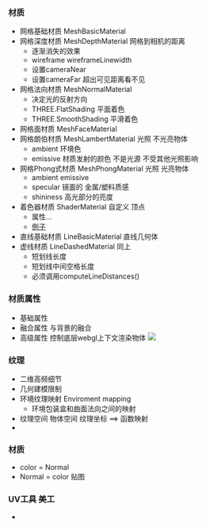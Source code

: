###  材质
+ 网格基础材质 MeshBasicMaterial
+ 网格深度材质 MeshDepthMaterial 网格到相机的距离
    + 逐渐消失的效果
    + wireframe wireframeLinewidth
    + 设置cameraNear 
    + 设置cameraFar  超出可见距离看不见
+ 网格法向材质 MeshNormalMaterial
    + 决定光的反射方向
    + THREE.FlatShading 平面着色
    + THREE.SmoothShading 平滑着色
+ 网格面材质 MeshFaceMaterial
+ 网格朗伯材质 MeshLambertMaterial   光照 不光亮物体 
    + ambient 环境色
    + emissive 材质发射的颜色 不是光源 不受其他光照影响
+ 网格Phong式材质 MeshPhongMaterial  光照 光亮物体
    + ambient emissive
    + specular 镜面的 金属/塑料质感
    + shininess 高光部分的亮度
+ 着色器材质  ShaderMaterial 自定义 顶点
    + 属性...
    + [例子](https://www.shadertoy.com/view/4dXGR4)
+ 直线基础材质 LineBasicMaterial 直线几何体
+ 虚线材质 LineDashedMaterial 同上
    + 短划线长度
    + 短划线中间空格长度
    + 必须调用computeLineDistances()

### 材质属性
+ 基础属性
+ 融合属性 与背景的融合
+ 高级属性 控制底层webgl上下文渲染物体
![](https://github.com/luo0412/luo-webGL-threeJS/raw/master/MyNotes/images/light-type.jpg)

###  纹理
+ 二维高频细节
+ 几何建模限制
+ 环境纹理映射 Enviroment mapping
    + 环境包装盒和曲面法向之间的映射
+ 纹理空间 物体空间 纹理坐标 ==> 函数映射
+ 

### 材质
+ color = Normal
+ Normal = color 贴图

### UV工具 美工
+ 


